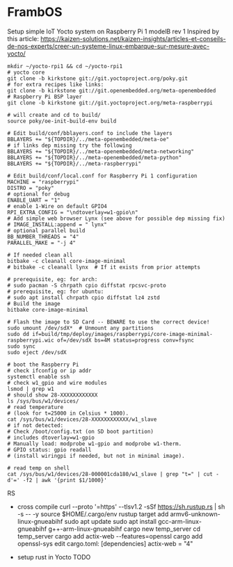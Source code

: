 # FrambOS
Setup simple IoT Yocto system on Raspberry Pi 1 modelB rev 1
Inspired by this article: https://kaizen-solutions.net/kaizen-insights/articles-et-conseils-de-nos-experts/creer-un-systeme-linux-embarque-sur-mesure-avec-yocto/


```shell
mkdir ~/yocto-rpi1 && cd ~/yocto-rpi1
# yocto core
git clone -b kirkstone git://git.yoctoproject.org/poky.git
# for extra recipes like links:
git clone -b kirkstone git://git.openembedded.org/meta-openembedded
# Raspberry Pi BSP layer
git clone -b kirkstone git://git.yoctoproject.org/meta-raspberrypi

# will create and cd to build/
source poky/oe-init-build-env build

# Edit build/conf/bblayers.conf to include the layers
BBLAYERS += "${TOPDIR}/../meta-openembedded/meta-oe"
# if links dep missing try the following
BBLAYERS += "${TOPDIR}/../meta-openembedded/meta-networking"
BBLAYERS += "${TOPDIR}/../meta-openembedded/meta-python"
BBLAYERS += "${TOPDIR}/../meta-raspberrypi"

# Edit build/conf/local.conf for Raspberry Pi 1 configuration
MACHINE = "raspberrypi"
DISTRO = "poky"
# optional for debug
ENABLE_UART = "1"
# enable 1-Wire on default GPIO4
RPI_EXTRA_CONFIG = "\ndtoverlay=w1-gpio\n"
# Add simple web browser Lynx (see above for possible dep missing fix)
# IMAGE_INSTALL:append = " lynx"
# optional parallel build
BB_NUMBER_THREADS = "4"
PARALLEL_MAKE = "-j 4"

# If needed clean all
bitbake -c cleanall core-image-minimal
# bitbake -c cleanall lynx  # If it exists from prior attempts

# prerequisite, eg: for arch:
# sudo pacman -S chrpath cpio diffstat rpcsvc-proto
# prerequisite, eg: for ubuntu:
# sudo apt install chrpath cpio diffstat lz4 zstd
# Build the image
bitbake core-image-minimal

# Flash the image to SD Card -- BEWARE to use the correct device!
sudo umount /dev/sdX*  # Unmount any partitions
sudo dd if=build/tmp/deploy/images/raspberrypi/core-image-minimal-raspberrypi.wic of=/dev/sdX bs=4M status=progress conv=fsync
sudo sync
sudo eject /dev/sdX

# boot the Raspberry Pi
# check ifconfig or ip addr
systemctl enable ssh
# check w1_gpio and wire modules
lsmod | grep w1
# should show 28-XXXXXXXXXXXX
ls /sys/bus/w1/devices/
# read temperature
# (look for t=25000 in Celsius * 1000).
cat /sys/bus/w1/devices/28-XXXXXXXXXXXX/w1_slave
# if not detected:
# Check /boot/config.txt (on SD boot partition)
# includes dtoverlay=w1-gpio
# Manually load: modprobe w1-gpio and modprobe w1-therm.
# GPIO status: gpio readall
# (install wiringpi if needed, but not in minimal image).

# read temp on shell
cat /sys/bus/w1/devices/28-000001cda180/w1_slave | grep "t=" | cut -d'=' -f2 | awk '{print $1/1000}'

```


RS
- cross compile
curl --proto '=https' --tlsv1.2 -sSf https://sh.rustup.rs | sh -s -- -y
source $HOME/.cargo/env
rustup target add armv6-unknown-linux-gnueabihf
sudo apt update
sudo apt install gcc-arm-linux-gnueabihf g++-arm-linux-gnueabihf
cargo new temp_server
cd temp_server
cargo add actix-web --features=openssl
cargo add openssl-sys
edit cargo.toml:
[dependencies]
actix-web = "4"

- setup rust in Yocto
TODO